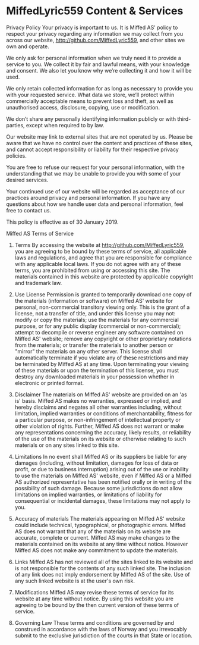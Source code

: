 # MiffedLyric559 Content & Services

Privacy Policy
Your privacy is important to us. It is Miffed AS' policy to respect your privacy regarding any information we may collect from you across our website, http://github.com/MiffedLyric559, and other sites we own and operate.

We only ask for personal information when we truly need it to provide a service to you. We collect it by fair and lawful means, with your knowledge and consent. We also let you know why we’re collecting it and how it will be used.

We only retain collected information for as long as necessary to provide you with your requested service. What data we store, we’ll protect within commercially acceptable means to prevent loss and theft, as well as unauthorised access, disclosure, copying, use or modification.

We don’t share any personally identifying information publicly or with third-parties, except when required to by law.

Our website may link to external sites that are not operated by us. Please be aware that we have no control over the content and practices of these sites, and cannot accept responsibility or liability for their respective privacy policies.

You are free to refuse our request for your personal information, with the understanding that we may be unable to provide you with some of your desired services.

Your continued use of our website will be regarded as acceptance of our practices around privacy and personal information. If you have any questions about how we handle user data and personal information, feel free to contact us.

This policy is effective as of 30 January 2019.




Miffed AS Terms of Service
1. Terms
By accessing the website at http://github.com/MiffedLyric559, you are agreeing to be bound by these terms of service, all applicable laws and regulations, and agree that you are responsible for compliance with any applicable local laws. If you do not agree with any of these terms, you are prohibited from using or accessing this site. The materials contained in this website are protected by applicable copyright and trademark law.

2. Use License
Permission is granted to temporarily download one copy of the materials (information or software) on Miffed AS' website for personal, non-commercial transitory viewing only. This is the grant of a license, not a transfer of title, and under this license you may not:
modify or copy the materials;
use the materials for any commercial purpose, or for any public display (commercial or non-commercial);
attempt to decompile or reverse engineer any software contained on Miffed AS' website;
remove any copyright or other proprietary notations from the materials; or
transfer the materials to another person or "mirror" the materials on any other server.
This license shall automatically terminate if you violate any of these restrictions and may be terminated by Miffed AS at any time. Upon terminating your viewing of these materials or upon the termination of this license, you must destroy any downloaded materials in your possession whether in electronic or printed format.
3. Disclaimer
The materials on Miffed AS' website are provided on an 'as is' basis. Miffed AS makes no warranties, expressed or implied, and hereby disclaims and negates all other warranties including, without limitation, implied warranties or conditions of merchantability, fitness for a particular purpose, or non-infringement of intellectual property or other violation of rights.
Further, Miffed AS does not warrant or make any representations concerning the accuracy, likely results, or reliability of the use of the materials on its website or otherwise relating to such materials or on any sites linked to this site.
4. Limitations
In no event shall Miffed AS or its suppliers be liable for any damages (including, without limitation, damages for loss of data or profit, or due to business interruption) arising out of the use or inability to use the materials on Miffed AS' website, even if Miffed AS or a Miffed AS authorized representative has been notified orally or in writing of the possibility of such damage. Because some jurisdictions do not allow limitations on implied warranties, or limitations of liability for consequential or incidental damages, these limitations may not apply to you.

5. Accuracy of materials
The materials appearing on Miffed AS' website could include technical, typographical, or photographic errors. Miffed AS does not warrant that any of the materials on its website are accurate, complete or current. Miffed AS may make changes to the materials contained on its website at any time without notice. However Miffed AS does not make any commitment to update the materials.

6. Links
Miffed AS has not reviewed all of the sites linked to its website and is not responsible for the contents of any such linked site. The inclusion of any link does not imply endorsement by Miffed AS of the site. Use of any such linked website is at the user's own risk.

7. Modifications
Miffed AS may revise these terms of service for its website at any time without notice. By using this website you are agreeing to be bound by the then current version of these terms of service.

8. Governing Law
These terms and conditions are governed by and construed in accordance with the laws of Norway and you irrevocably submit to the exclusive jurisdiction of the courts in that State or location.
